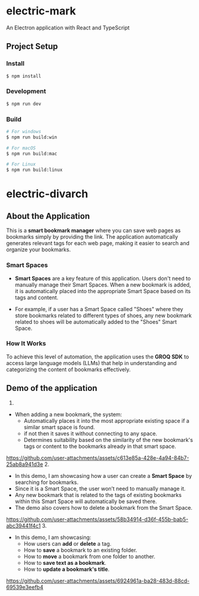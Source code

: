 # electric-mark

An Electron application with React and TypeScript

## Project Setup

### Install

```bash
$ npm install
```

### Development

```bash
$ npm run dev
```

### Build

```bash
# For windows
$ npm run build:win

# For macOS
$ npm run build:mac

# For Linux
$ npm run build:linux
```
# electric-divarch

## About the Application

This is a **smart bookmark manager** where you can save web pages as bookmarks simply by providing the link. The application automatically generates relevant tags for each web page, making it easier to search and organize your bookmarks.

### Smart Spaces

- **Smart Spaces** are a key feature of this application. Users don't need to manually manage their Smart Spaces. When a new bookmark is added, it is automatically placed into the appropriate Smart Space based on its tags and content.
  
- For example, if a user has a Smart Space called "Shoes" where they store bookmarks related to different types of shoes, any new bookmark related to shoes will be automatically added to the "Shoes" Smart Space.

### How It Works

To achieve this level of automation, the application uses the **GROQ SDK** to access large language models (LLMs) that help in understanding and categorizing the content of bookmarks effectively.


## Demo of the application
1.
- When adding a new bookmark, the system:
  - Automatically places it into the most appropriate existing space if a similar smart space is found.
  - if not then it saves it without connecting to any space.
  - Determines suitability based on the similarity of the new bookmark's tags or content to the bookmarks already in that smart space.


https://github.com/user-attachments/assets/c613e85a-428e-4a94-84b7-25ab8a941d3e
2.
- In this demo, I am showcasing how a user can create a **Smart Space** by searching for bookmarks.
- Since it is a Smart Space, the user won’t need to manually manage it.
- Any new bookmark that is related to the tags of existing bookmarks within this Smart Space will automatically be saved there.
- The demo also covers how to delete a bookmark from the Smart Space.



https://github.com/user-attachments/assets/58b34914-d36f-455b-bab5-abc39441f4c1
3.
- In this demo, I am showcasing:
  - How users can **add** or **delete** a tag.
  - How to **save** a bookmark to an existing folder.
  - How to **move** a bookmark from one folder to another.
  - How to **save text as a bookmark**.
  - How to **update a bookmark's title**.



https://github.com/user-attachments/assets/6924961a-ba28-483d-88cd-69539e3eefb4
